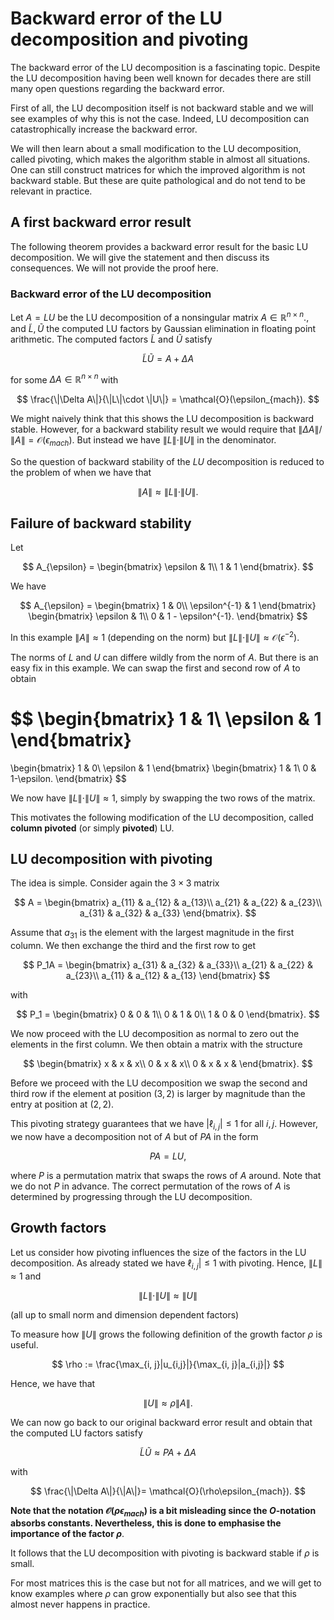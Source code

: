 # Backward error of the LU decomposition and pivoting

The backward error of the LU decomposition is a fascinating topic. Despite the LU decomposition having been well known for decades there are still many open questions regarding the backward error.

First of all, the LU decomposition itself is not backward stable and we will see examples of why this is not the case. Indeed, LU decomposition can catastrophically increase the backward error.

We will then learn about a small modification to the LU decomposition, called pivoting, which makes the algorithm stable in almost all situations. One can still construct matrices for which the improved algorithm is not backward stable. But these
are quite pathological and do not tend to be relevant in practice.

## A first backward error result

The following theorem provides a backward error result for
the basic LU decomposition. We will give the statement and then
discuss its consequences. We will not provide the proof here.

### Backward error of the LU decomposition

Let $A = LU$ be the LU decomposition of a nonsingular matrix
$A\in\mathbb{R}^{n\times n}$., and $\tilde{L}, \tilde{U}$ the
computed LU factors by Gaussian elimination in floating
point arithmetic. The computed factors $\tilde{L}$ and $\tilde{U}$ satisfy

$$
\tilde{L}\tilde{U} = A + \Delta A
$$

for some $\Delta A\in\mathbb{R}^{n\times n}$ with

$$
\frac{\|\Delta A\|}{\|L\|\cdot \|U\|} = \mathcal{O}(\epsilon_{mach}).
$$

We might naively think that this shows the LU decomposition is backward stable. However, for a backward stability result we would require that $\|\Delta A\| / \|A\| = \mathcal{O}(\epsilon_{mach})$. But instead we have $\|L\|\cdot \|U\|$ in the denominator.

So the question of backward stability of the $LU$ decomposition is reduced to the problem of when we have that 

$$
\|A\| \approx \|L\|\cdot \|U\|.
$$

## Failure of backward stability

Let 

$$
A_{\epsilon} = 
\begin{bmatrix}
\epsilon & 1\\
1 & 1
\end{bmatrix}.
$$

We have

$$
A_{\epsilon} =
\begin{bmatrix}
1 & 0\\
\epsilon^{-1} & 1
\end{bmatrix}
\begin{bmatrix}
\epsilon & 1\\
0 & 1 - \epsilon^{-1}.
\end{bmatrix}
$$

In this example $\|A\|\approx 1$ (depending on the norm) but
$\|L\|\cdot \|U\|\approx \mathcal{O}(\epsilon^{-2})$.

The norms of $L$ and $U$ can differe wildly from the norm of $A$. But there is an easy fix in this example. We can swap the first and second row of $A$ to obtain

$$
\begin{bmatrix}
1 & 1\\
\epsilon & 1
\end{bmatrix}
= 
\begin{bmatrix}
1 & 0\\
\epsilon & 1
\end{bmatrix}
\begin{bmatrix}
1 & 1\\
0 & 1-\epsilon.
\end{bmatrix}
$$

We now have $\|L\|\cdot \|U\|\approx 1$, simply by swapping the two rows of the matrix.

This motivates the following modification of the LU decomposition, called **column pivoted** (or simply **pivoted**) LU.

## LU decomposition with pivoting

The idea is simple. Consider again the $3\times 3$ matrix

$$
A = \begin{bmatrix}
a_{11} & a_{12} & a_{13}\\
a_{21} & a_{22} & a_{23}\\
a_{31} & a_{32} & a_{33}
\end{bmatrix}.
$$

Assume that $a_{31}$ is the element with the largest magnitude in the first column. We then exchange the third and the first row to get

$$
P_1A = \begin{bmatrix}
a_{31} & a_{32} & a_{33}\\
a_{21} & a_{22} & a_{23}\\
a_{11} & a_{12} & a_{13}
\end{bmatrix}
$$

with

$$
P_1 = \begin{bmatrix}
0 & 0 & 1\\
0 & 1 & 0\\
1 & 0 & 0
\end{bmatrix}.
$$

We now proceed with the LU decomposition as normal to zero out the elements in the first column. We then obtain a matrix with the structure

$$
\begin{bmatrix}
x & x & x\\
0 & x & x\\
0 & x & x &
\end{bmatrix}.
$$

Before we proceed with the LU decomposition we swap the second and third row if the element at position $(3, 2)$ is larger by magnitude than the entry at position at $(2, 2)$.

This pivoting strategy guarantees that we have $|\ell_{i, j}|\leq 1$ for all $i, j$. However, we now have a decomposition not of $A$ but of $PA$ in the form

$$
PA = LU,
$$

where $P$ is a permutation matrix that swaps the rows of $A$ around. Note that we do not $P$ in advance. The correct permutation of the rows of $A$ is determined by progressing through the LU decomposition.

## Growth factors

Let us consider how pivoting influences the size of the factors in the LU decomposition. As already stated we have $\ell_{i, j}| \leq 1$ with pivoting. Hence, $\|L\| \approx 1$ and 

$$
\|L\|\cdot \|U\| \approx \|U\|
$$

(all up to small norm and dimension dependent factors)

To measure how $\|U\|$ grows the following definition of the growth factor $\rho$ is useful.

$$
\rho := \frac{\max_{i, j}|u_{i,j}|}{\max_{i, j}|a_{i,j}|}
$$

Hence, we have that

$$
\|U\| \approx \rho \|A\|.
$$

We can now go back to our original backward error result and obtain that the computed LU factors satisfy

$$
\tilde{L}\tilde{U} \approx PA + \Delta A
$$

with

$$
\frac{\|\Delta A\|}{\|A\|}= \mathcal{O}(\rho\epsilon_{mach}).
$$

**Note that the notation $\mathcal{O}(\rho\epsilon_{mach})$ is a bit misleading since the $O$-notation absorbs constants. Nevertheless, this is done to emphasise the importance of the factor $\rho$**.

It follows that the LU decomposition with pivoting is backward stable if $\rho$ is small.

For most matrices this is the case but not for all matrices, and we will get to know examples where $\rho$ can grow exponentially but also see that this almost never happens in practice.
